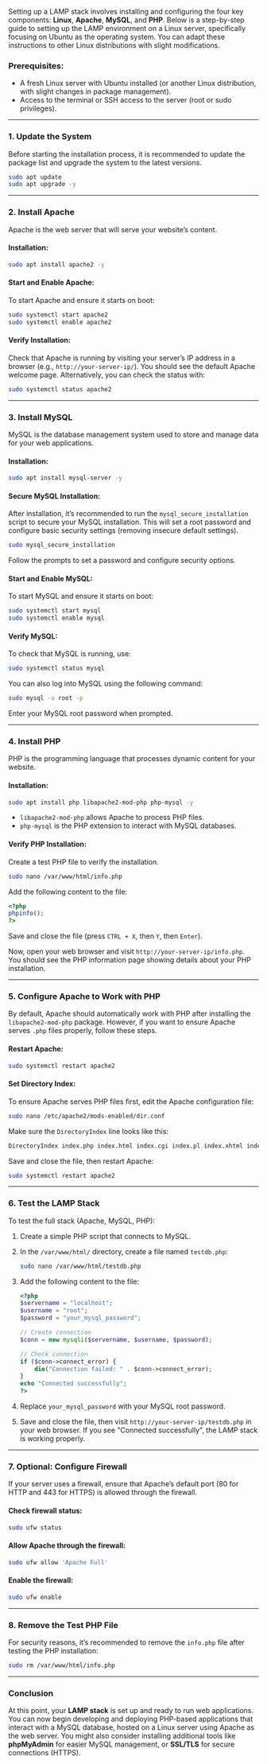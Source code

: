 Setting up a LAMP stack involves installing and configuring the four key components: **Linux**, **Apache**, **MySQL**, and **PHP**. Below is a step-by-step guide to setting up the LAMP environment on a Linux server, specifically focusing on Ubuntu as the operating system. You can adapt these instructions to other Linux distributions with slight modifications.

### Prerequisites:
- A fresh Linux server with Ubuntu installed (or another Linux distribution, with slight changes in package management).
- Access to the terminal or SSH access to the server (root or sudo privileges).

---

### 1. **Update the System**
Before starting the installation process, it is recommended to update the package list and upgrade the system to the latest versions.
```bash
sudo apt update
sudo apt upgrade -y
```

---

### 2. **Install Apache**
Apache is the web server that will serve your website’s content.

#### Installation:
```bash
sudo apt install apache2 -y
```

#### Start and Enable Apache:
To start Apache and ensure it starts on boot:
```bash
sudo systemctl start apache2
sudo systemctl enable apache2
```

#### Verify Installation:
Check that Apache is running by visiting your server’s IP address in a browser (e.g., `http://your-server-ip/`). You should see the default Apache welcome page.
Alternatively, you can check the status with:
```bash
sudo systemctl status apache2
```

---

### 3. **Install MySQL**
MySQL is the database management system used to store and manage data for your web applications.

#### Installation:
```bash
sudo apt install mysql-server -y
```

#### Secure MySQL Installation:
After installation, it’s recommended to run the `mysql_secure_installation` script to secure your MySQL installation. This will set a root password and configure basic security settings (removing insecure default settings).
```bash
sudo mysql_secure_installation
```

Follow the prompts to set a password and configure security options.

#### Start and Enable MySQL:
To start MySQL and ensure it starts on boot:
```bash
sudo systemctl start mysql
sudo systemctl enable mysql
```

#### Verify MySQL:
To check that MySQL is running, use:
```bash
sudo systemctl status mysql
```

You can also log into MySQL using the following command:
```bash
sudo mysql -u root -p
```
Enter your MySQL root password when prompted.

---

### 4. **Install PHP**
PHP is the programming language that processes dynamic content for your website.

#### Installation:
```bash
sudo apt install php libapache2-mod-php php-mysql -y
```

- `libapache2-mod-php` allows Apache to process PHP files.
- `php-mysql` is the PHP extension to interact with MySQL databases.

#### Verify PHP Installation:
Create a test PHP file to verify the installation.
```bash
sudo nano /var/www/html/info.php
```

Add the following content to the file:
```php
<?php
phpinfo();
?>
```

Save and close the file (press `CTRL + X`, then `Y`, then `Enter`).

Now, open your web browser and visit `http://your-server-ip/info.php`. You should see the PHP information page showing details about your PHP installation.

---

### 5. **Configure Apache to Work with PHP**
By default, Apache should automatically work with PHP after installing the `libapache2-mod-php` package. However, if you want to ensure Apache serves `.php` files properly, follow these steps.

#### Restart Apache:
```bash
sudo systemctl restart apache2
```

#### Set Directory Index:
To ensure Apache serves PHP files first, edit the Apache configuration file:
```bash
sudo nano /etc/apache2/mods-enabled/dir.conf
```

Make sure the `DirectoryIndex` line looks like this:
```bash
DirectoryIndex index.php index.html index.cgi index.pl index.xhtml index.htm
```

Save and close the file, then restart Apache:
```bash
sudo systemctl restart apache2
```

---

### 6. **Test the LAMP Stack**
To test the full stack (Apache, MySQL, PHP):
1. Create a simple PHP script that connects to MySQL.
2. In the `/var/www/html/` directory, create a file named `testdb.php`:
   ```bash
   sudo nano /var/www/html/testdb.php
   ```

3. Add the following content to the file:
   ```php
   <?php
   $servername = "localhost";
   $username = "root";
   $password = "your_mysql_password";

   // Create connection
   $conn = new mysqli($servername, $username, $password);

   // Check connection
   if ($conn->connect_error) {
       die("Connection failed: " . $conn->connect_error);
   }
   echo "Connected successfully";
   ?>
   ```

4. Replace `your_mysql_password` with your MySQL root password.

5. Save and close the file, then visit `http://your-server-ip/testdb.php` in your web browser. If you see "Connected successfully", the LAMP stack is working properly.

---

### 7. **Optional: Configure Firewall**
If your server uses a firewall, ensure that Apache’s default port (80 for HTTP and 443 for HTTPS) is allowed through the firewall.

#### Check firewall status:
```bash
sudo ufw status
```

#### Allow Apache through the firewall:
```bash
sudo ufw allow 'Apache Full'
```

#### Enable the firewall:
```bash
sudo ufw enable
```

---

### 8. **Remove the Test PHP File**
For security reasons, it’s recommended to remove the `info.php` file after testing the PHP installation:
```bash
sudo rm /var/www/html/info.php
```

---

### Conclusion
At this point, your **LAMP stack** is set up and ready to run web applications. You can now begin developing and deploying PHP-based applications that interact with a MySQL database, hosted on a Linux server using Apache as the web server. You might also consider installing additional tools like **phpMyAdmin** for easier MySQL management, or **SSL/TLS** for secure connections (HTTPS).
